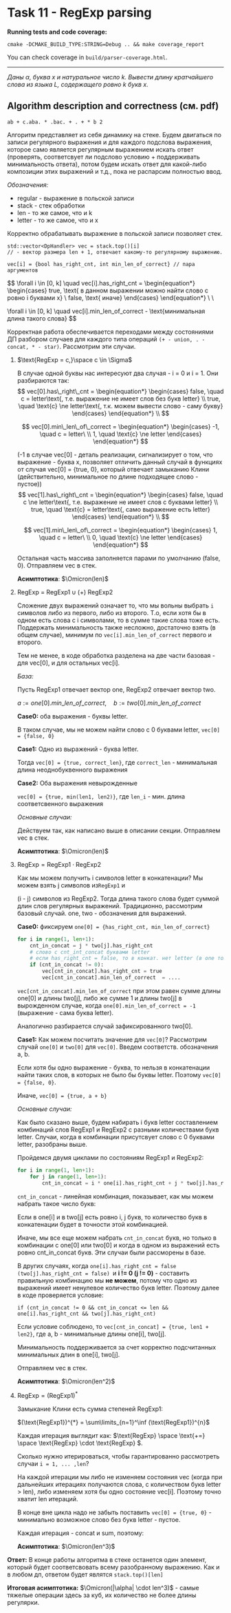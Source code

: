 # Task 11 - RegExp parsing

**Running tests and code coverage:**
```
cmake -DCMAKE_BUILD_TYPE:STRING=Debug .. && make coverage_report
```
You can check coverage in `build/parser-coverage.html`.
___
*Даны α, буква x и натуральное число k. Вывести длину кратчайшего слова из языка L, содержащего ровно k букв x.*

## Algorithm description and correctness (см. pdf)

`ab + c.aba. * .bac. + . + * b 2`

Алгоритм представляет из себя динамику на стеке. Будем двигаться по записи регулярного выражения и для каждого подслова выражения, которое само является регулярным выражением искать ответ (проверять, соответсвует ли подслово условию + поддерживать минимальность ответа), потом будем искать ответ для какой-либо композиции этих выражений и т.д., пока не распарсим полностью ввод.

*Обозначения:* 

- regular - выражение в польской записи
- stack - стек обработки
- len - то же самое, что и k
- letter - то же самое, что и x

Корректно обрабатывать выражение в польской записи позволяет стек.

```
std::vector<DpHandler> vec = stack.top()[i]
// - вектор размера len + 1, отвечает какому-то регулярному выражению.

vec[i] = {bool has_right_cnt, int min_len_of_correct} // пара аргументов
```

$$
\forall i \in [0, k] \quad
vec[i].has\_right\_cnt = 
\begin{equation*}
 \begin{cases}
   true, \text{ в данном выражении можно найти слово с ровно i буквами x} 
   \\
   false, \text{ иначе} 
 \end{cases}
\end{equation*}
\\
\\

\forall i \in [0, k] \quad vec[i].min\_len\_of\_correct - \text{минимальная длина такого слова}
$$

Корректная работа обеспечивается переходами между состояниями ДП разбором случаев для каждого типа операций `(+ - union, . - concat, * - star)`. Рассмотрим эти случаи.

1. $\text{RegExp = c,}\space c \in \Sigma$

   В случае одной буквы нас интересуют два случая - i = 0 и i = 1. Они разбираются так:
   $$
   vec[0].has\_right\_cnt = 
   \begin{equation*}
    \begin{cases}
      false, \quad c = letter\text{, т.е. выражение не имеет слов без букв letter} 
      \\
      true, \quad \text{c} \ne letter\text{, т.к. можем вывести слово - саму букву}
    \end{cases}
   \end{equation*}
   \\
   $$

   $$
   vec[0].min\_len\_of\_correct = 
   \begin{equation*}
    \begin{cases}
      -1, \quad c = letter\ 
      \\
      1, \quad \text{c} \ne letter
    \end{cases}
   \end{equation*}
   $$

   

   (-1 в случае vec[0] - деталь реализации, сигнализирует о том, что выражение - буква x, позволяет отличить данный случай в функциях от случая vec[0] = {true, 0}, который отвечает замыканию Клини (действительно, минимальное по длине подходящее слово - пустое))
   $$
   vec[1].has\_right\_cnt = 
   \begin{equation*}
    \begin{cases}
      false, \quad c \ne letter\text{, т.е. выражение не имеет слов с буквами letter} 
      \\
      true, \quad \text{c} = letter\text{, само выражение есть letter}
    \end{cases}
   \end{equation*}
   \\
   $$

   $$
   vec[1].min\_len\_of\_correct = 
   \begin{equation*}
    \begin{cases}
      1, \quad c = letter\ 
      \\
      0, \quad \text{c} \ne letter
    \end{cases}
   \end{equation*}
   $$

   Остальная часть массива заполняется парами по умолчанию (false, 0). Отправляем vec в стек.

   **Асимптотика**: $\Omicron(len)$

2. $\text{RegExp = RegExp1} \cup \text{(+) RegExp2}$

   Сложение двух выражений означает то, что мы вольны выбрать `i` символов либо из первого, либо из второго. Т.о, если хотя бы в одном есть слова с i символами, то в сумме такие слова тоже есть. Поддержать минимальность также несложно, достаточно взять (в общем случае), минимум по `vec[i].min_len_of_correct` первого и второго.

   Тем не менее, в коде обработка разделена на две части базовая - для vec[0], и для остальных vec[i].

   *База:*

   Пусть RegExp1 отвечает вектор one, RegExp2 отвечает вектор two.

   $a := one[0].min\_len\_of\_correct, \quad b := two[0].min\_len\_of\_correct$

   **Case0:** оба выражения - буквы letter.

   В таком случае, мы не можем найти слово с 0 буквами letter, `vec[0] = {false, 0}`

   **Case1:** Одно из выражений - буква letter.

   Тогда `vec[0] = {true, correct_len}`, где `correct_len` - минимальная длина неоднобуквенного выражения

   **Case2:** Оба выражения невырожденные

   `vec[0] = {true, min(len1, len2)}`, где `len_i` - мин. длина соответсвенного выражения

   *Основные случаи:*

   Действуем так, как написано выше в описании секции. Отправляем vec в стек.

   **Асимптотика**: $\Omicron(len)$

3. $\text{RegExp} = \text{RegExp1} \cdot \text{RegExp2}$

   Как мы можем получить i символов  letter в конкатенации? Мы можем взять j символов из`RegExp1` и

   (i - j) символов из RegExp2.  Тогда длина такого слова будет суммой длин слов регулярных выражений. Традиционно, рассмотрим базовый случай. one, two - обозначения для выражений.

   **Case0:** фиксируем `one[0] = {has_right_cnt, min_len_of_correct}`

   ```python
   for i in range(1, len+1):
       cnt_in_concat = j * two[j].has_right_cnt
       # слово с cnt_int_concat буквами letter
       # если has_right_cnt = false, то в конкат. нет letter (в one тоже)
       if (cnt_in_concat != 0):
           vec[cnt_in_concat].has_right_cnt = true
           vec[cnt_in_concat].min_len_of_correct  = ....
   ```

   `vec[cnt_in_concat].min_len_of_correct` при этом равен сумме длины one[0] и длины two[j], либо же сумме 1 и длины two[j] в вырожденном случае, когда `one[0].min_len_of_correct = -1` (выражение - сама буква letter).

   Аналогично разбирается случай зафиксированного two[0].

   **Case1:** Как можем посчитать значение для `vec[0]`? Рассмотрим случай `one[0]` и `two[0]` для `vec[0]`. Введем соответств. обозначения a, b.

   Если хотя бы одно выражение - буква, то нельзя в конкатенации найти таких слов, в которых не было бы буквы letter. Поэтому `vec[0] = {false, 0}`.

   Иначе, `vec[0] = {true, a + b}`

   *Основные случаи:*

   Как было сказано выше, будем набирать i букв letter составлением комбинаций слов RegExp1 и RegExp2 с разными количествами букв letter. Случаи, когда в комбинации присутсвует слово с 0 буквами letter, разобраны выше.

   Пройдемся двумя циклами по состояниям RegExp1 и RegExp2:

   ```python
   for i in range(1, len+1):
       for j in range(1, len+1):
           cnt_in_concat = i * one[i].has_right_cnt + j * two[j].has_right_cnt;
   ```

   `cnt_in_concat` - линейная комбинация, показывает, как мы можем набрать такое число букв:

   Если в one[i] и в two[j] есть ровно i, j букв, то количество букв в конкатенации будет в точности этой комбинацией. 

   Иначе, мы все еще можем набрать `cnt_in_concat` букв, но только в комбинации с one[0] или two[0] и когда в одном из выражений есть ровно cnt_in_concat букв. Эти случаи были рассморены в базе.

   В других случаях, когда `one[i].has_right_cnt = false (two[j].has_right_cnt = false) `и **i != 0 (j != 0)** - составить правильную комбинацию мы **не можем**, потому что одно из выражений имеет ненулевое количество букв letter. Поэтому далее в коде проверяется условие:

   `if (cnt_in_concat != 0 && cnt_in_concat <= len && one[i].has_right_cnt && two[j].has_right_cnt)`

   Если условие соблюдено, то `vec[cnt_in_concat] = {true, len1 + len2}`, где a, b - минимальные длины one[i], two[j].

   Минимальность поддерживается за счет корректно подсчитанных минимальных длин в one[i], two[j].

   Отправляем vec в стек.

   **Асимптотика**: $\Omicron(len^2)$

4. $\text{RegExp} = (\text{RegExp1})^{*}$

   Замыкание Клини есть сумма степеней RegExp1:

    $(\text{RegExp1})^{*} = \sum\limits_{n=1}^\inf (\text{RegExp1})^{n}$

   Каждая итерация выглядит как: $\text{RegExp} \space \text{+=} \space \text{RegExp} \cdot \text{RegExp} $.

   Сколько нужно итерироваться, чтобы гарантированно рассмотреть случаи `i = 1, ... ,len`?

   На каждой итерации мы либо не изменяем состояния vec (когда при дальнейших итерациях получаются слова, с количеством букв letter > len), либо изменяем хотя бы одно состояние vec[i]. Поэтому точно хватит len итераций.

   В конце вне цикла надо не забыть поставить `vec[0] = {true, 0}` - минимально возможное слово без букв letter - пустое.

   Каждая итерация - concat и sum, поэтому:

   **Асимптотика**: $\Omicron(len^3)$

**Ответ:** В конце работы алгоритма в стеке останется один элемент, который будет соответсвовать всему разобранному выражению. Как и в любом дп, ответом будет являтся `stack.top()[len]`

**Итоговая асимптотика:** $\Omicron(|\alpha| \cdot len^3)$ - самые тяжелые операции здесь за куб, их количество не более длины регулярки.

